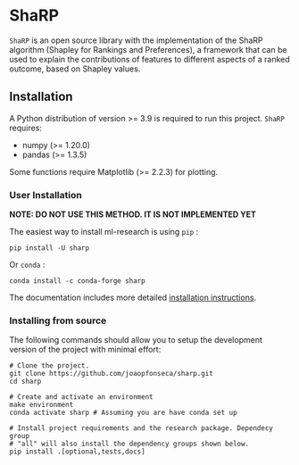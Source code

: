 # ShaRP

``ShaRP`` is an open source library with the implementation of the ShaRP
algorithm (Shapley for Rankings and Preferences), a framework that can be used
to explain the contributions of features to different aspects of a ranked
outcome, based on Shapley values.

## Installation

A Python distribution of version >= 3.9 is required to run this
project. ``ShaRP`` requires:

- numpy (>= 1.20.0)
- pandas (>= 1.3.5)

Some functions require Matplotlib (>= 2.2.3) for plotting.

### User Installation

**NOTE: DO NOT USE THIS METHOD. IT IS NOT IMPLEMENTED YET**

The easiest way to install ml-research is using ``pip`` :

    pip install -U sharp

Or ``conda`` :

    conda install -c conda-forge sharp

The documentation includes more detailed [installation
instructions](https://sharp.readthedocs.io/en/latest/getting-started.html).

### Installing from source

The following commands should allow you to setup the development version of the
project with minimal effort:

    # Clone the project.
    git clone https://github.com/joaopfonseca/sharp.git
    cd sharp

    # Create and activate an environment 
    make environment 
    conda activate sharp # Assuming you are have conda set up

    # Install project requirements and the research package. Dependecy group
    # "all" will also install the dependency groups shown below.
    pip install .[optional,tests,docs] 
